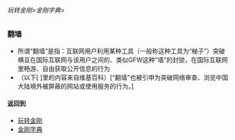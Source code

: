 ###### 玩转金刚>金刚字典>

### 翻墙
- 所谓“翻墙”是指：互联网用户利用某种工具（一般称这种工具为“梯子”）突破横亘在国际互联网与该用户之间的、类似GFW这种“墙”的封锁，在国际互联网里畅游、自由获取公开信息的行为
- （以下[ ]里的内容来自维基百科）[“翻墙”也被引申为突破网络审查、浏览中国大陆境外被屏蔽的网站或使用服务的行为。]

#### 返回到
- [玩转金刚](https://github.com/a2zitpro/web/blob/master/LadderFree/main.md)
- [金刚字典](https://github.com/a2zitpro/web/blob/master/LadderFree/kkDictionary/kkDictionary.md)

